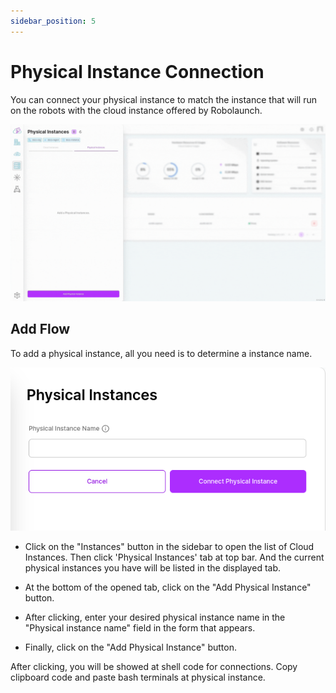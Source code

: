 ```yaml
---
sidebar_position: 5
---
```


# Physical Instance Connection

You can connect your physical instance to match the instance that will run on the robots with the cloud instance offered by Robolaunch.

![You can connect your physical instance to match the instance that will run on the robots with the cloud instance offered by Robolaunch.](./img/add-physical-instance.gif)

## Add Flow

To add a physical instance, all you need is to determine a instance name.

![You can follow this flow to add your Physical Instance](./img/add-physical-instance.png)

- Click on the "Instances" button in the sidebar to open the list of Cloud Instances. Then click 'Physical Instances' tab at top bar. And the current physical instances you have will be listed in the displayed tab.

- At the bottom of the opened tab, click on the "Add Physical Instance" button.

- After clicking, enter your desired physical instance name in the "Physical instance name" field in the form that appears.

- Finally, click on the "Add Physical Instance" button.

After clicking, you will be showed at shell code for connections. Copy clipboard code and paste bash terminals at physical instance.
